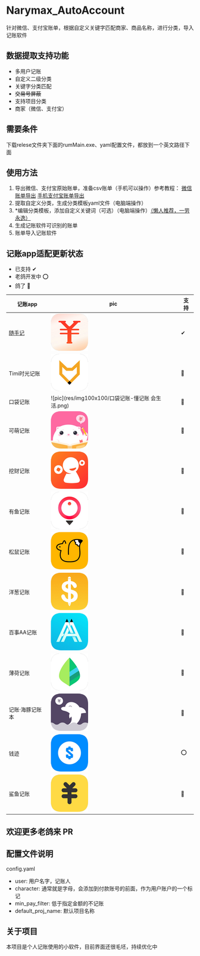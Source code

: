 # Narymax_AutoAccount
针对微信、支付宝账单，根据自定义关键字匹配商家、商品名称，进行分类，导入记账软件

## 数据提取支持功能
- 多用户记账
- 自定义二级分类
- 关键字分类匹配
- ~~交易号屏蔽~~
- 支持项目分类
- 商家（微信、支付宝）

## 需要条件
下载relese文件夹下面的rumMain.exe、yaml配置文件，都放到一个英文路径下面 

## 使用方法
1. 导出微信、支付宝原始账单，准备csv账单（手机可以操作）参考教程：
[微信账单导出](https://docs.qianjiapp.com/other/import_guide_weixin.html)
[手机支付宝账单导出](https://docs.qianjiapp.com/other/import_guide_alipay_app.html)
2. 提取自定义分类，生成分类模板yaml文件（电脑端操作）
3. *编辑分类模板，添加自定义关键词（可选）（电脑端操作）[（懒人推荐，一劳永逸）](doc/sui.md#二级分类数据抓取)
4. 生成记账软件可识别的账单
5. 账单导入记账软件



## 记账app适配更新状态

* 已支持    ✔
* 老鸽开发中 ⭕
* 鸽了 🦆

| 记账app    | pic                                                  | 支持  |
|----------|------------------------------------------------------|-----|
| [随手记](doc/sui.md)  | [![pic](res/img100x100/随手记-记账就用随手记.png)](doc/sui.md) | ✔   |
 | Timi时光记账 | ![pic](res/img100x100/Timi时光记账.png)                  | 🦆  |
 | 口袋记账     | ![pic](res/img100x100/口袋记账-懂记账 会生活.png)              | 🦆  |
 | 可萌记账     | ![pic](res/img100x100/可萌记账Plus-简单好用的记账软件.png)        | 🦆  |
 | 挖财记账     | ![pic](res/img100x100/挖财记账-好用的存钱记账软件.png)            | 🦆  |
 | 有鱼记账     | ![pic](res/img100x100/有鱼记账-记账本软件.png)                | 🦆  |
 | 松鼠记账     | ![pic](res/img100x100/松鼠记账-极速记账软件财务管家.png)           | 🦆  |
 | 洋葱记账     | ![pic](res/img100x100/洋葱记账-超简单的安全理财记账软件.png)         | 🦆  |
 | 百事AA记账   | ![pic](res/img100x100/百事AA记账-多人智能记账APP，云记账更安全.png)   | 🦆  |
 | 薄荷记账     | ![pic](res/img100x100/薄荷记账-记账本软件.png)                | 🦆  |
 | 记账·海豚记账本 | ![pic](res/img100x100/记账·海豚记账本：极简记账软件.png)           | 🦆  |
 | 钱迹       | ![pic](res/img100x100/钱迹-存钱记账小能手.png)                | ⭕   |
 | 鲨鱼记账     | ![pic](res/img100x100/鲨鱼记账-3秒钟快速记账手机助手.png)          | 🦆  |


## 欢迎更多老鸽来 PR

## 配置文件说明
config.yaml
- user: 用户名字，记账人 
- character: 通常就是字母，会添加到付款账号的前面，作为用户账户的一个标记
- min_pay_filter: 低于指定金额的不记账
- default_proj_name: 默认项目名称

## 关于项目
本项目是个人记账使用的小软件，目前界面还很毛坯，持续优化中